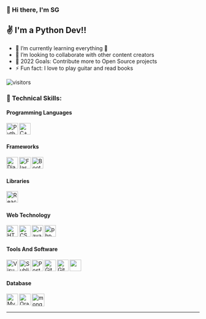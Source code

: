 ### 👋 Hi there, I'm SG 



## ✌️ I'm a Python Dev!!

- 🌱 I’m currently learning everything 🤣
- 🤝 I’m looking to collaborate with other content creators
- 🥅 2022 Goals: Contribute more to Open Source projects
- ⚡ Fun fact: I love to play guitar and read books



![visitors](https://visitor-badge.laobi.icu/badge?page_id=sumitgirwal.sumitgirwal)


### 🤩 Technical Skills:


#### Programming Languages 
<div>
	<img align="left" height="30"src="https://user-images.githubusercontent.com/25181517/183423507-c056a6f9-1ba8-4312-a350-19bcbc5a8697.png" alt="Python" title="Python" />	
	<img align="left" height="30"src="https://user-images.githubusercontent.com/25181517/192106073-90fffafe-3562-4ff9-a37e-c77a2da0ff58.png" alt="C++" title="C++" />
</div>

<br/><br/>


#### Frameworks 
 <div>
	 <img align="left" height="30" src="https://cdn.jsdelivr.net/npm/simple-icons@v7/icons/django.svg" title="Django" alt="Django" />
	<img align="left" height="30"src="https://user-images.githubusercontent.com/25181517/183423775-2276e25d-d43d-4e58-890b-edbc88e915f7.png" alt="Flask" title="Flask" />
	<img align="left" height="30"src="https://user-images.githubusercontent.com/25181517/183898054-b3d693d4-dafb-4808-a509-bab54cf5de34.png" alt="Bootstrap" title="Bootstrap" />
</div>
<br/><br/>


#### Libraries 
<div>
	<img align="left" height="30" src="https://user-images.githubusercontent.com/25181517/183897015-94a058a6-b86e-4e42-a37f-bf92061753e5.png" alt="React" title="React" />
</div>
<br/><br/>


#### Web Technology
 
<div>
	<img align="left" height="30"src="https://user-images.githubusercontent.com/25181517/192158954-f88b5814-d510-4564-b285-dff7d6400dad.png" alt="HTML" title="HTML" />
	<img align="left" height="30"src="https://user-images.githubusercontent.com/25181517/183898674-75a4a1b1-f960-4ea9-abcb-637170a00a75.png" alt="CSS" title="CSS" />
	<img align="left" height="30"src="https://user-images.githubusercontent.com/25181517/117447155-6a868a00-af3d-11eb-9cfe-245df15c9f3f.png" alt="JavaScript" title="JavaScript" />
	<img align="left" height="30"src="https://user-images.githubusercontent.com/25181517/183570228-6a040b9f-3ddf-47a2-a201-743121dac664.png" alt="php" title="php" />
</div>
<br/><br/>

#### Tools And Software 

<div>
	<img align="left" height="30"src="https://user-images.githubusercontent.com/25181517/192108891-d86b6220-e232-423a-bf5f-90903e6887c3.png" alt="Visual Studio Code" title="Visual Studio Code" />
	<img align="left" height="30"src="https://user-images.githubusercontent.com/25181517/190887576-6653f877-8439-4521-82f3-403086ead892.png" alt="Sublime Text" title="Sublime Text" />
	<img align="left" height="30"src="https://user-images.githubusercontent.com/25181517/192109061-e138ca71-337c-4019-8d42-4792fdaa7128.png" alt="Postman" title="Postman" />   
	<img align="left" height="30" src="https://user-images.githubusercontent.com/25181517/192108372-f71d70ac-7ae6-4c0d-8395-51d8870c2ef0.png" alt="Git" title="Git" />
	<img align="left" height="30" src="https://user-images.githubusercontent.com/25181517/192108374-8da61ba1-99ec-41d7-80b8-fb2f7c0a4948.png" alt="GitHub" title="GitHub" />
	<img align="left" height="30"  src="https://cdn.jsdelivr.net/gh/devicons/devicon/icons/docker/docker-original.svg" />
  
</div>
<br/><br/>


#### Database 
 
<div>
	<img align="left" height="30"src="https://user-images.githubusercontent.com/25181517/183896128-ec99105a-ec1a-4d85-b08b-1aa1620b2046.png" alt="MySQL" title="MySQL" />
	<img align="left" height="30"src="https://user-images.githubusercontent.com/25181517/117208736-bdedc080-adf5-11eb-912f-61c7d43705f6.png" alt="Oracle" title="Oracle" />
	<img align="left" height="33" src="https://user-images.githubusercontent.com/25181517/182884177-d48a8579-2cd0-447a-b9a6-ffc7cb02560e.png" alt="mongoDB" title="mongoDB" />
</div>
<br/><br/>
 
 

---
